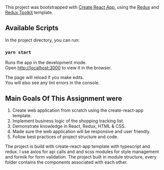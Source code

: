 This project was bootstrapped with [Create React App](https://github.com/facebook/create-react-app), using the [Redux](https://redux.js.org/) and [Redux Toolkit](https://redux-toolkit.js.org/) template.

## Available Scripts

In the project directory, you can run:

### `yarn start`

Runs the app in the development mode.<br />
Open [http://localhost:3000](http://localhost:3000) to view it in the browser.

The page will reload if you make edits.<br />
You will also see any lint errors in the console.

## Main Goals Of This Assignment were

1. Create web application from scratch using the create-react-app template.
2. Implement business logic of the shopping tracking list.
3. Demonstrate knowledge in React, Redux, HTML & CSS.
4. Made sure the web application will be responsive and user friendly.
5. Follow best practices of project structure and code.

The project is build with create-react-app template with typescript and redux.
I use axios for api calls and and scss modules for style management and formik for form validation.
The project built in module structure, every folder contains the components associated with each other.
